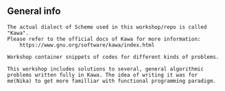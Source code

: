 ## General info
	The actual dialect of Scheme used in this workshop/repo is called "Kawa".
	Please refer to the official docs of Kawa for more information:
		https://www.gnu.org/software/kawa/index.html
		
	Workshop container snippets of codes for different kinds of problems.	
		
	This workshop includes solutions to several, general algorithmic problems written fully in Kawa. The idea of writing it was for me(Nika) to get more familliar with functional programming paradigm.



